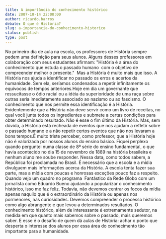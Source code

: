 ```yaml
---
title: A importância do conhecimento histórico
date: 2007-10-14 22:00:00
author: ricardo.barros
debate: O que é História?
slug: a-importancia-do-conhecimento-historico
status: publish 
type: post
---
```


No primeiro dia de aula na escola, os professores de História sempre pedem uma definição para seus alunos. Alguns desses professores em colaboração com seus estudantes afirmam: "História é a área do conhecimento que estuda o passado humano  com o objetivo de compreender melhor o presente."  Mas a História é muito mais que isso. A História nos ajuda a identificar no passado os erros e acertos da humanidade. Sem ela, seríamos condenados a repetir infinitamente os equívocos de tempos anteriores.Hoje em dia um governante que ressucitasse o ódio racial ou a idéia da superioridade de uma raça sobre outras seria imediatamente associado ao nazismo ou ao fascismo. O conhecimento que nos permite essa identificação é a História. Evidentemente que a História não deve servir como um livro de receitas, no qual você junta todos os ingredientes e submete a certas condições para obter determinado resultado. Não é esse o fim último da História. Mas, sem dúvida, a História está recheada de eventos que nos ajudam a refletir sobre o passado humano e a não repetir certos eventos que não nos levaram a bons tempos.É muito triste perceber, como professor, que a História hoje não é valorizada por nossos alunos do ensino básico. Fiquei perplexo quando perguntei numa classe de 8ª série do ensino fundamental, o que havia acontecido no dia 15 de novembro de 1889 na história brasileira e nenhum aluno me soube responder. Nessa data, como todos sabem, a República foi proclamada no Brasil. É necessário que a escola e a mídia divulguem mais informações acerca da História. A escola tenta fazer sua parte, mas a mídia com poucas e honrosas exceções pouco faz a respeito. Quando vejo um quadro no programa  Fantástico da Rede Globo com um jornalista como Eduardo Bueno ajudando a popularizar o conhecimento histórico, isso me faz feliz. Todavia, não devemos centrar os focos da mídia apenas naquilo que é o extraordinário da História ou apenas nos pormenores, nas curiosidades. Devemos compreender o processo histórico como algo abrangente e que levou a determinados resultados. O conhecimento histórico, além de interessante é extremamente sedutor, na medida em que quanto mais sabemos sobre o passado, mais queremos saber. E esse é o desafio de quem dá aulas de História: achar o ponto que desperta o interesse dos alunos por essa área do conhecimento tão importante para a humanidade.
